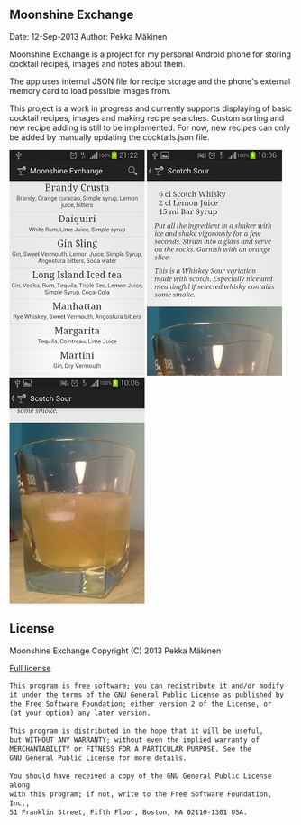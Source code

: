 Moonshine Exchange
------------------

Date:   12-Sep-2013
Author: Pekka Mäkinen

Moonshine Exchange is a project for my personal Android phone for storing
cocktail recipes, images and notes about them.

The app uses internal JSON file for recipe storage and the phone's external
memory card to load possible images from.

This project is a work in progress and currently supports displaying of 
basic cocktail recipes, images and making recipe searches. Custom sorting and new recipe adding is still to 
be implemented. For now, new recipes can only be added by manually updating the
cocktails.json file.

![Main view screenshot][1]
![Cocktail view part 1][2]
![Cocktail view part 2][3]

License
-------
Moonshine Exchange
Copyright (C) 2013 Pekka Mäkinen

[Full license](https://raw.github.com/kilppari/Moonshine-Exchange/master/LICENSE.txt)

    This program is free software; you can redistribute it and/or modify
    it under the terms of the GNU General Public License as published by
    the Free Software Foundation; either version 2 of the License, or
    (at your option) any later version.

    This program is distributed in the hope that it will be useful,
    but WITHOUT ANY WARRANTY; without even the implied warranty of
    MERCHANTABILITY or FITNESS FOR A PARTICULAR PURPOSE. See the
    GNU General Public License for more details.

    You should have received a copy of the GNU General Public License along
    with this program; if not, write to the Free Software Foundation, Inc.,
    51 Franklin Street, Fifth Floor, Boston, MA 02110-1301 USA.



[1]: https://github.com/kilppari/Moonshine-Exchange/blob/master/screenshots/main_view.png?raw=true
[2]: https://github.com/kilppari/Moonshine-Exchange/blob/master/screenshots/recipe_view_1.png?raw=true
[3]: https://github.com/kilppari/Moonshine-Exchange/blob/master/screenshots/recipe_view_2.png?raw=true
